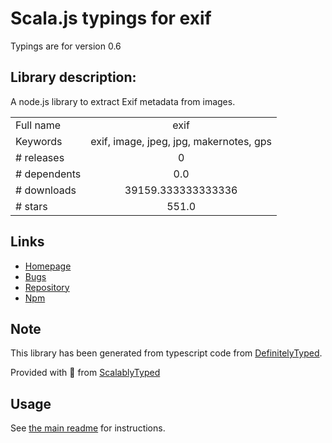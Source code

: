 
# Scala.js typings for exif

Typings are for version 0.6

## Library description:
A node.js library to extract Exif metadata from images.

|                    |                 |
| ------------------ | :-------------: |
| Full name          | exif |
| Keywords           | exif, image, jpeg, jpg, makernotes, gps |
| # releases         | 0 |
| # dependents       | 0.0 |
| # downloads        | 39159.333333333336 |
| # stars            | 551.0 |

## Links
- [Homepage](https://github.com/gomfunkel/node-exif#readme)
- [Bugs](https://github.com/gomfunkel/node-exif/issues)
- [Repository](https://github.com/gomfunkel/node-exif)
- [Npm](https://www.npmjs.com/package/exif)
    


## Note
This library has been generated from typescript code from [DefinitelyTyped](https://definitelytyped.org).

Provided with :purple_heart: from [ScalablyTyped](https://github.com/oyvindberg/ScalablyTyped)

## Usage
See [the main readme](../../readme.md) for instructions.


